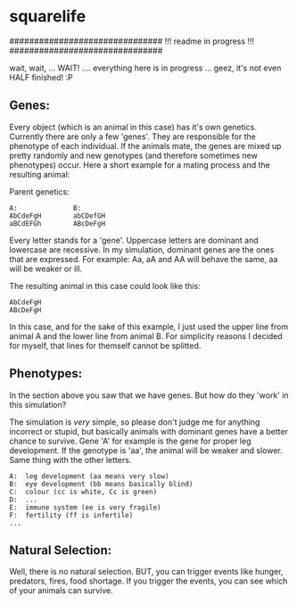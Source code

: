 squarelife
==========


###############################
!!! readme in progress !!!
###############################

wait, wait, ... WAIT! .... everything here is in progress ... geez, it's not even HALF finished! :P


Genes:
------

Every object (which is an animal in this case) has it's own genetics. Currently 
there are only a few 'genes'. They are responsible for the phenotype of each
individual. If the animals mate, the genes are mixed up pretty randomly and new
genotypes (and therefore sometimes new phenotypes) occur. Here a short example 
for a mating process and the resulting animal:


Parent genetics:

    A:              B:
    AbCdeFgH        abCDefGH
    aBCdEFGh        ABcDeFgH

Every letter stands for a 'gene'. Uppercase letters are dominant and lowercase
are recessive. In my simulation, dominant genes are the ones that are expressed.
For example: Aa, aA and AA will behave the same, aa will be weaker or ill.

The resulting animal in this case could look like this:

    AbCdeFgH
    ABcDeFgH

In this case, and for the sake of this example, I just used the upper line from
animal A and the lower line from animal B. For simplicity reasons I decided for
myself, that lines for themself cannot be splitted.


Phenotypes:
-----------

In the section above you saw that we have genes. But how do they 'work' in this 
simulation?

The simulation is _very_ simple, so please don't judge me for anything incorrect
or stupid, but basically animals with dominant genes have a better chance to
survive. Gene 'A' for example is the gene for proper leg development. If the
genotype is 'aa', the animal will be weaker and slower. Same thing with the
other letters.

    A:  leg development (aa means very slow)
    B:  eye development (bb means basically blind)
    C:  colour (cc is white, Cc is green)
    D:  ...
    E:  immune system (ee is very fragile)
    F:  fertility (ff is infertile)
    ...



Natural Selection:
------------------


Well, there is no natural selection. BUT, you can trigger events like hunger,
predators, fires, food shortage. If you trigger the events, you can see which
of your animals can survive.
